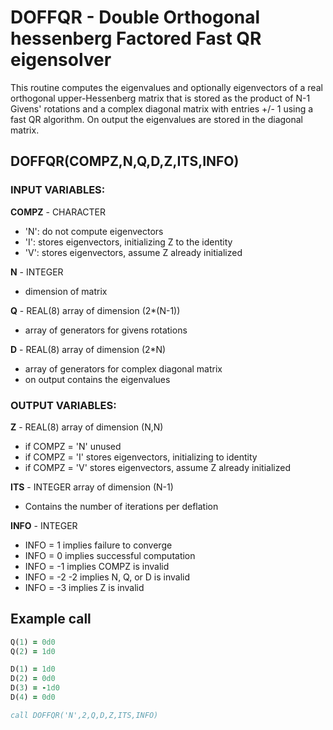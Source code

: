 # DOFFQR - Double Orthogonal hessenberg Factored Fast QR eigensolver #

This routine computes the eigenvalues and optionally eigenvectors of a 
real orthogonal upper-Hessenberg matrix that is stored as the product of N-1 Givens' rotations and a complex diagonal matrix with entries +/- 1 using a fast QR algorithm. On output the eigenvalues are stored in the diagonal matrix.

## DOFFQR(COMPZ,N,Q,D,Z,ITS,INFO) ##

### INPUT VARIABLES: ###

__COMPZ__ - CHARACTER
 - 'N': do not compute eigenvectors
 - 'I': stores eigenvectors, initializing Z to the identity
 - 'V': stores eigenvectors, assume Z already initialized

__N__ - INTEGER
 - dimension of matrix

__Q__ - REAL(8) array of dimension (2*(N-1))
 -  array of generators for givens rotations

__D__ - REAL(8) array of dimension (2*N)
 - array of generators for complex diagonal matrix
 - on output contains the eigenvalues

### OUTPUT VARIABLES: ###

__Z__ - REAL(8) array of dimension (N,N)
 - if COMPZ = 'N' unused
 - if COMPZ = 'I' stores eigenvectors, initializing to identity 
 - if COMPZ = 'V' stores eigenvectors, assume Z already initialized

__ITS__ - INTEGER array of dimension (N-1)
 - Contains the number of iterations per deflation

__INFO__ - INTEGER
 - INFO = 1 implies failure to converge
 - INFO = 0 implies successful computation
 - INFO = -1 implies COMPZ is invalid
 - INFO = -2 -2 implies N, Q, or D is invalid
 - INFO = -3 implies Z is invalid

## Example call ##
```fortran
Q(1) = 0d0
Q(2) = 1d0

D(1) = 1d0
D(2) = 0d0
D(3) = -1d0
D(4) = 0d0

call DOFFQR('N',2,Q,D,Z,ITS,INFO)
```
